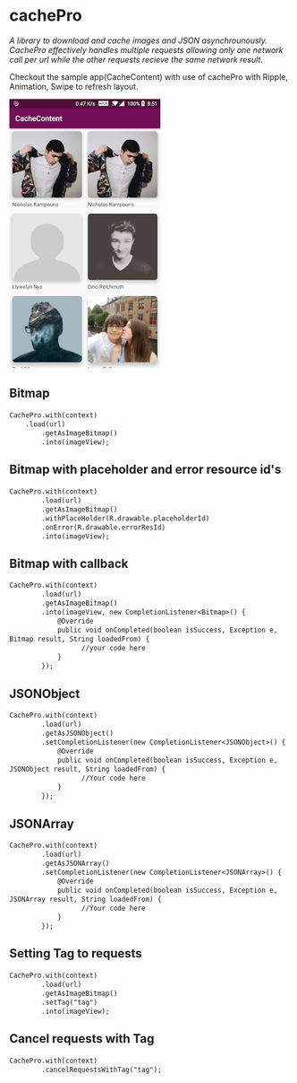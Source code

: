 # cachePro

*A library to download and cache images and JSON asynchrounously. CachePro effectively handles multiple requests
allowing only one network call per url while the other requests recieve the same network result.*

Checkout the sample app(CacheContent) with use of cachePro with Ripple, Animation, Swipe to refresh layout.

![Screen shot](https://github.com/TejaChirala/cachePro/blob/master/cache_content.png)

## Bitmap
```
CachePro.with(context)
	.load(url)
        .getAsImageBitmap()
        .into(imageView);
```	
	
        
## Bitmap with placeholder and error resource id's

```
CachePro.with(context)
        .load(url)
        .getAsImageBitmap()
        .withPlaceHolder(R.drawable.placeholderId)
        .onError(R.drawable.errorResId)
        .into(imageView);
```        
        
## Bitmap with callback

```
CachePro.with(context)
        .load(url)
        .getAsImageBitmap()
        .into(imageView, new CompletionListener<Bitmap>() {
            @Override
            public void onCompleted(boolean isSuccess, Exception e, Bitmap result, String loadedFrom) {
                  //your code here
            }
        });
```  
  
## JSONObject

```
CachePro.with(context)
        .load(url)
        .getAsJSONObject()
        .setCompletionListener(new CompletionListener<JSONObject>() {
            @Override
            public void onCompleted(boolean isSuccess, Exception e, JSONObject result, String loadedFrom) {
                  //Your code here
            }
        });
```        
        
## JSONArray

```
CachePro.with(context)
        .load(url)
        .getAsJSONArray()
        .setCompletionListener(new CompletionListener<JSONArray>() {
            @Override
            public void onCompleted(boolean isSuccess, Exception e, JSONArray result, String loadedFrom) {
                  //Your code here
            }
        });   
```        
        
## Setting Tag to requests

```
CachePro.with(context)
        .load(url)
        .getAsImageBitmap()
        .setTag("tag")
        .into(imageView);       
 ```       
    
    
 ## Cancel requests with Tag
 
 ```
 CachePro.with(context)
         .cancelRequestsWithTag("tag");
 ```       

